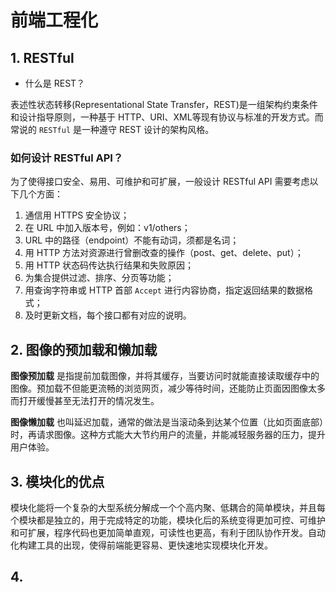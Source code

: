 # 前端工程化

## 1. RESTful

- 什么是 REST？

表述性状态转移(Representational State Transfer，REST)是一组架构约束条件和设计指导原则，一种基于 HTTP、URI、XML等现有协议与标准的开发方式。而常说的 `RESTful` 是一种遵守 REST 设计的架构风格。  

### 如何设计 RESTful API？

为了使得接口安全、易用、可维护和可扩展，一般设计 RESTful API 需要考虑以下几个方面：  

1. 通信用 HTTPS 安全协议；
2. 在 URL 中加入版本号，例如：v1/others；
3. URL 中的路径（endpoint）不能有动词，须都是名词；
4. 用 HTTP 方法对资源进行曾删改查的操作（post、get、delete、put）；
5. 用 HTTP 状态码传达执行结果和失败原因；
6. 为集合提供过滤、排序、分页等功能；
7. 用查询字符串或 HTTP 首部 `Accept` 进行内容协商，指定返回结果的数据格式；
8. 及时更新文档，每个接口都有对应的说明。  

## 2. 图像的预加载和懒加载

**图像预加载** 是指提前加载图像，并将其缓存，当要访问时就能直接读取缓存中的图像。预加载不但能更流畅的浏览网页，减少等待时间，还能防止页面因图像太多而打开缓慢甚至无法打开的情况发生。  

**图像懒加载** 也叫延迟加载，通常的做法是当滚动条到达某个位置（比如页面底部）时，再请求图像。这种方式能大大节约用户的流量，并能减轻服务器的压力，提升用户体验。  

## 3. 模块化的优点

模块化能将一个复杂的大型系统分解成一个个高内聚、低耦合的简单模块，并且每个模块都是独立的，用于完成特定的功能，模块化后的系统变得更加可控、可维护和可扩展，程序代码也更加简单直观，可读性也更高，有利于团队协作开发。自动化构建工具的出现，使得前端能更容易、更快速地实现模块化开发。  

## 4. 

